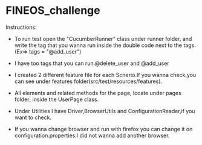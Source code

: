 # FINEOS_challenge

Instructions:

- To run test open the "CucumberRunner" class under runner folder,
 and write the tag that you wanna run inside the double code next to the tags.(Ex=> tags = "@add_user")
 
- I have too tags that you can run.@delete_user and @add_user

- I created 2 different feature file for each Scnerio.If you wanna check,you can see under features folder(src/test/resources/features).

- All elements and related methods for the page, locate under pages folder; inside the UserPage class.

- Under Utilities I have Driver,BrowserUtils and ConfigurationReader,if you want to check.

- If you wanna change browser and run with firefox you can change it on configuration.properties.I did not wanna add another browser.



